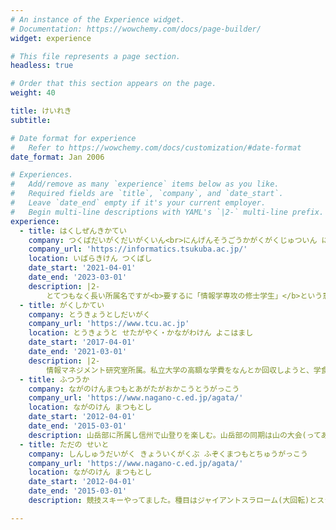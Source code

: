 ```yaml
---
# An instance of the Experience widget.
# Documentation: https://wowchemy.com/docs/page-builder/
widget: experience

# This file represents a page section.
headless: true

# Order that this section appears on the page.
weight: 40

title: けいれき
subtitle:

# Date format for experience
#   Refer to https://wowchemy.com/docs/customization/#date-format
date_format: Jan 2006

# Experiences.
#   Add/remove as many `experience` items below as you like.
#   Required fields are `title`, `company`, and `date_start`.
#   Leave `date_end` empty if it's your current employer.
#   Begin multi-line descriptions with YAML's `|2-` multi-line prefix.
experience:
  - title: はくしぜんきかてい
    company: つくばだいがくだいがくいん<br>にんげんそうごうかがくがくじゅついん にんげんそうごうかがくけんきゅうぐん じょうほうがくがくいプログラム
    company_url: 'https://informatics.tsukuba.ac.jp/'
    location: いばらきけん つくばし
    date_start: '2021-04-01'
    date_end: '2023-03-01'
    description: |2-
        とてつもなく長い所属名ですが<b>要するに「情報学専攻の修士学生」</b>という意味です。インタラクション研究室に所属し、情報技術を用いて人間の知的活動を支援することが私の研究的関心領域です。具体的には、リモート会議等における遠隔コミュニケーション内容を分析する研究を進めています。筑波大学には「博士号」という名のアヒルボートがあるのですが、来世で油田王になったら博士号取得を目指したいですね。現世では、目指せ社会人ドクター...。
  - title: がくしかてい
    company: とうきょうとしだいがく
    company_url: 'https://www.tcu.ac.jp'
    location: とうきょうと せたがやく・かながわけん よこはまし
    date_start: '2017-04-01'
    date_end: '2021-03-01'
    description: |2-
        情報マネジメント研究室所属。私立大学の高額な学費をなんとか回収しようと、学食の給茶機のお茶をタンブラーに入れて持ち帰る活動に従事。私の試算では1日60リットルのお茶を持ち帰れば1年間で約120万円分となり、学費を相殺できるはずでしたが、お茶を持ち帰ることが禁止され撃沈。学長に学費を下げろと直談判しに行くも、アメリカと比べたらうちの大学の学費は良心的である、と論破され轟沈。なぜか成績が1位(学部・学年内GPA換算)だったので学業成績をセールスポイントに民間の奨学財団にいくつか申請し、岡部亨和奨学財団様に採択していただけました。
  - title: ふつうか
    company: ながのけんまつもとあがたがおかこうとうがっこう
    company_url: 'https://www.nagano-c.ed.jp/agata/'
    location: ながのけん まつもとし
    date_start: '2012-04-01'
    date_end: '2015-03-01'
    description: 山岳部に所属し信州で山登りを楽しむ。山岳部の同期は山の大会(ってあるんですよ)でインターハイに出ましたが私はお留守番。その代わりスキーで国体予選に出ましたが結果は散々でした。実は生徒会長でした。
  - title: ただの せいと
    company: しんしゅうだいがく きょういくがくぶ ふぞくまつもとちゅうがっこう
    company_url: 'https://www.nagano-c.ed.jp/agata/'
    location: ながのけん まつもとし
    date_start: '2012-04-01'
    date_end: '2015-03-01'
    description: 競技スキーやってました。種目はジャイアントスラローム(大回転)とスラローム(回転)。学校の備品を壊したり直したりして遊んでました。

---
```

